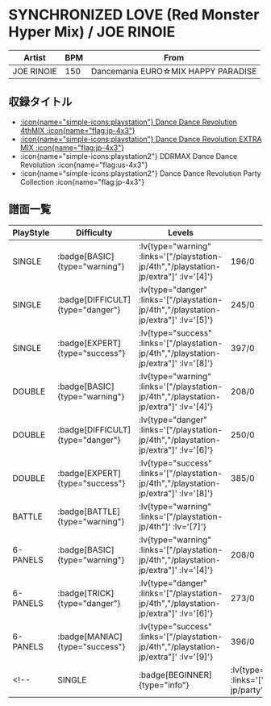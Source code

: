 # SYNCHRONIZED LOVE (Red Monster Hyper Mix) / JOE RINOIE

|Artist|BPM|From|
|------|---|----|
|JOE RINOIE|150|Dancemania EURO☆MIX HAPPY PARADISE|

## 収録タイトル

- [ :icon{name="simple-icons:playstation"} Dance Dance Revolution 4thMIX :icon{name="flag:jp-4x3"} ](/playstation-jp/4th)
- [ :icon{name="simple-icons:playstation"} Dance Dance Revolution EXTRA MIX :icon{name="flag:jp-4x3"} ](/playstation-jp/extra)
- :icon{name="simple-icons:playstation2"} DDRMAX Dance Dance Revolution :icon{name="flag:us-4x3"}
- :icon{name="simple-icons:playstation2"} Dance Dance Revolution Party Collection :icon{name="flag:jp-4x3"}

## 譜面一覧

|PlayStyle|Difficulty|Levels|Notes|Movie|
|---------|----------|------|-----|-----|
|SINGLE| :badge[BASIC]{type="warning"} | :lv{type="warning" :links='["/playstation-jp/4th","/playstation-jp/extra"]' :lv='[4]'} |196/0||
|SINGLE| :badge[DIFFICULT]{type="danger"} | :lv{type="danger" :links='["/playstation-jp/4th","/playstation-jp/extra"]' :lv='[5]'} |245/0||
|SINGLE| :badge[EXPERT]{type="success"} | :lv{type="success" :links='["/playstation-jp/4th","/playstation-jp/extra"]' :lv='[8]'} |397/0||
|DOUBLE| :badge[BASIC]{type="warning"} | :lv{type="warning" :links='["/playstation-jp/4th","/playstation-jp/extra"]' :lv='[4]'} |208/0||
|DOUBLE| :badge[DIFFICULT]{type="danger"} | :lv{type="danger" :links='["/playstation-jp/4th","/playstation-jp/extra"]' :lv='[6]'} |250/0||
|DOUBLE| :badge[EXPERT]{type="success"} | :lv{type="success" :links='["/playstation-jp/4th","/playstation-jp/extra"]' :lv='[8]'} |385/0||
|BATTLE| :badge[BATTLE]{type="warning"} | :lv{type="warning" :links='["/playstation-jp/4th"]' :lv='[7]'} |||
|6-PANELS| :badge[BASIC]{type="warning"} | :lv{type="warning" :links='["/playstation-jp/4th","/playstation-jp/extra"]' :lv='[4]'} |208/0||
|6-PANELS| :badge[TRICK]{type="danger"} | :lv{type="danger" :links='["/playstation-jp/4th","/playstation-jp/extra"]' :lv='[6]'} |273/0||
|6-PANELS| :badge[MANIAC]{type="success"} | :lv{type="success" :links='["/playstation-jp/4th","/playstation-jp/extra"]' :lv='[9]'} |396/0||
<!-- |SINGLE| :badge[BEGINNER]{type="info"} | :lv{type="info" :links='["/playstation2-jp/party"]' :lv='[1]'} |121/0|| -->
